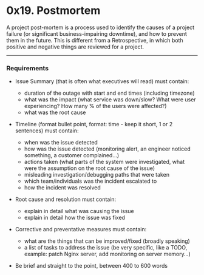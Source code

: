 # 0x19. Postmortem
A project post-mortem is a process used to identify the causes of a project failure (or significant business-impairing downtime), and how to prevent them in the future. This is different from a Retrospective, in which both positive and negative things are reviewed for a project.

----------------------------------------------
### Requirements
* Issue Summary (that is often what executives will read) must contain:
 	* duration of the outage with start and end times (including timezone)
 	* what was the impact (what service was down/slow? What were user experiencing? How many % of the users were affected?)
	* what was the root cause

* Timeline (format bullet point, format: time - keep it short, 1 or 2 sentences) must contain:
	 * when was the issue detected
	 * how was the issue detected (monitoring alert, an engineer noticed something, a customer complained…)
	 * actions taken (what parts of the system were investigated, what were the assumption on the root cause of the issue)
	 * misleading investigation/debugging paths that were taken
	 * which team/individuals was the incident escalated to
	 * how the incident was resolved

* Root cause and resolution must contain:
	 * explain in detail what was causing the issue
	 * explain in detail how the issue was fixed

* Corrective and preventative measures must contain:
	 * what are the things that can be improved/fixed (broadly speaking)
	 * a list of tasks to address the issue (be very specific, like a TODO, example: patch Nginx server, add monitoring on server memory…)

* Be brief and straight to the point, between 400 to 600 words
